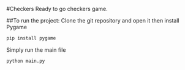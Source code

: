 #Checkers
Ready to go checkers game.

##To run the project:
Clone the git repository and open it then install Pygame
```bash
pip install pygame
```
Simply run the main file
```bash
python main.py
```
